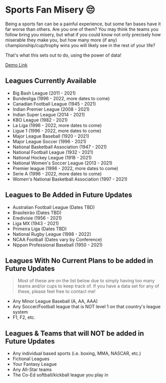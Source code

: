 # Sports Fan Misery 😔

Being a sports fan can be a painful experience, but some fan bases have it far worse than others. Are you one of them? You may think the teams you follow bring you misery, but what if you could know not only precisely how miserable they make you, but how many more (if any) championship/cup/trophy wins you will likely see in the rest of your life?

That's what this sets out to do, using the power of data!

[Demo Link](https://durhamster.github.io/Sports_Fan_Misery/)

## Leagues Currently Available

- Big Bash League (2011 - 2021)
- Bundesliga (1996 - 2022, more dates to come)
- Canadian Football League (1945 - 2021)
- Indian Premier League (2008 - 2021)
- Indian Super League (2014 - 2021)
- KBO League (1982 - 2021)
- La Liga (1996 - 2022, more dates to come)
- Ligue 1 (1996 - 2022, more dates to come)
- Major League Baseball (1920 - 2021)
- Major League Soccer (1996 - 2021)
- National Basketball Association (1947 - 2021)
- National Football League (1932 - 2021)
- National Hockey League (1918 - 2021)
- National Women's Soccer League (2013 - 2021)
- Premier league (1996 - 2022, more dates to come)
- Serie A (1996 - 2022, more dates to come)
- Women's National Basketball Association (1997 - 2021)

## Leagues to Be Added in Future Updates

- Australian Football League (Dates TBD)
- Brasileirão (Dates TBD)
- Eredivisie (1956 - 2021)
- Liga MX (1943 - 2021)
- Primeira Liga (Dates TBD)
- National Rugby League (1998 - 2022)
- NCAA Football (Dates vary by Conference)
- Nippon Professional Baseball (1950 - 2021)

## Leagues With No Current Plans to be added in Future Updates

> Most of these are on the list below due to simply having too many teams and/or cups to keep track of. If you have a data set for any of these, please feel free to contact me!

- Any Minor League Baseball (A, AA, AAA)
- Any Soccer/Football league that is NOT level 1 on that country's league system
- F1, F2, etc.

## Leagues & Teams that will NOT be added in Future Updates

- Any individual based sports (i.e. boxing, MMA, NASCAR, etc.)
- Fictional Leagues
- Your Fantasy League
- Any All-Star teams
- The Co-Ed softball/kickball league you play in
